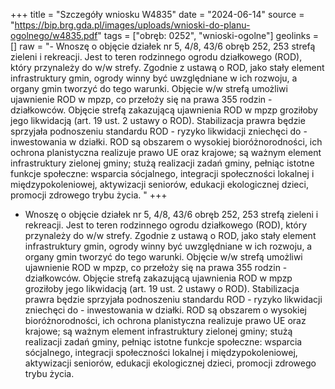 +++
title = "Szczegóły wniosku W4835"
date = "2024-06-14"
source = "https://bip.brg.gda.pl/images/uploads/wnioski-do-planu-ogolnego/w4835.pdf"
tags = ["obręb: 0252", "wnioski-ogolne"]
geolinks = []
raw = "- Wnoszę o objęcie działek nr 5, 4/8, 43/6 obręb 252, 253 strefą zieleni i rekreacji. Jest to teren rodzinnego ogrodu działkowego (ROD), który przynależy do w/w strefy. Zgodnie z ustawą o ROD, jako stały element infrastruktury gmin, ogrody winny być uwzględniane w ich rozwoju, a organy gmin tworzyć do tego warunki. Objęcie w/w strefą umożliwi ujawnienie ROD w mpzp, co przełoży się na prawa 355 rodzin - działkowców. Objęcie strefą zakazującą ujawnienia ROD w mpzp groziłoby jego likwidacją (art. 19 ust. 2 ustawy o ROD). Stabilizacja prawra będzie sprzyjała podnoszeniu standardu ROD - ryzyko likwidacji zniechęci do - inwestowania w działki. ROD są obszarem o wysokiej bioróżnorodności, ich ochrona planistyczna realizuje prawo UE oraz krajowe; są ważnym element infrastruktury zielonej gminy; stużą realizacji zadań gminy, pełniąc istotne funkcje społeczne: wsparcia sócjalnego, integracji społeczności lokalnej i międzypokoleniowej, aktywizacji seniorów, edukacji ekologicznej dzieci, promocji zdrowego trybu życia. "
+++

- Wnoszę o objęcie działek nr 5, 4/8, 43/6 obręb 252, 253 strefą zieleni i rekreacji. Jest to teren
rodzinnego ogrodu działkowego (ROD), który przynależy do w/w strefy. Zgodnie z ustawą o ROD, jako stały
element infrastruktury gmin, ogrody winny być uwzględniane w ich rozwoju, a organy gmin tworzyć do tego
warunki. Objęcie w/w strefą umożliwi ujawnienie ROD w mpzp, co przełoży się na prawa 355 rodzin -
działkowców. Objęcie strefą zakazującą ujawnienia ROD w mpzp groziłoby jego likwidacją (art. 19 ust. 2 ustawy
o ROD). Stabilizacja prawra będzie sprzyjała podnoszeniu standardu ROD - ryzyko likwidacji zniechęci do -
inwestowania w działki. ROD są obszarem o wysokiej bioróżnorodności, ich ochrona planistyczna realizuje
prawo UE oraz krajowe; są ważnym element infrastruktury zielonej gminy; stużą realizacji zadań gminy, pełniąc
istotne funkcje społeczne: wsparcia sócjalnego, integracji społeczności lokalnej i międzypokoleniowej,
aktywizacji seniorów, edukacji ekologicznej dzieci, promocji zdrowego trybu życia.



